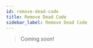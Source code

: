 ```yaml
---
id: remove-dead-code
title: Remove Dead Code
sidebar_label: Remove Dead Code
---
```


> Coming soon!
